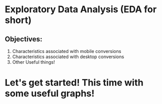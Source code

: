 # Exploratory Data Analysis (EDA for short)

## Objectives:
1) Characteristics associated with mobile conversions
2) Characteristics associated with desktop conversions 
3) Other Useful things!

# Let's get started! This time with some useful graphs!

